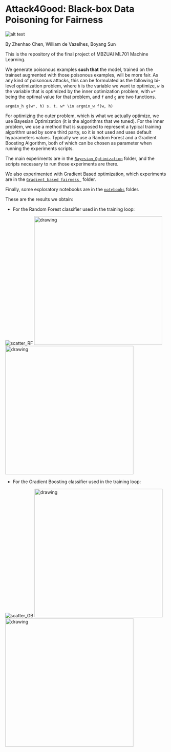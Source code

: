 # Attack4Good: Black-box Data Poisoning for Fairness
![alt text](https://mbzuai.ac.ae/application/themes/mbzuai/dist/images/mbzuai_logo.png)

By Zhenhao Chen, William de Vazelhes, Boyang Sun

This is the repository of the final project of MBZUAI ML701 Machine Learning.

We generate poisonous examples **such that** the model, trained on the trainset augmented with those poisonous examples, will be more fair. As any kind of poisonous attacks, this can be formulated as the following bi-level optimization problem, where `h` is the variable we want to optimize, `w` is the variable that is optimized by the inner optimization problem, with `w*` being the optimal value for that problem, and `f` and `g` are two functions.

`argmin_h g(w*, h) s. t. w* \in argmin_w f(w, h)`

For optimizing the outer problem, which is what we actually optimize, we use Bayesian Optimization (it is the algorithms that we tuned). For the inner problem, we use a method that is supposed to represent a typical training algorithm used by some third party, so it is not used and uses default hyparameters values. Typically we use a Random Forest and a Gradient Boosting Algorithm, both of which can be chosen as parameter when running the experiments scripts.

The main experiments are in the [``Bayesian_Optimization``](./Bayesian_Optimization) folder, and the scripts necessary to run those experiments are there.

We also experimented with Gradient Based optimization, which experiments are in the [``Gradient_based fairness ``](https://github.com/viewsetting/Attack4Good/tree/main/Gradient_based%20Fairness) folder.

Finally, some exploratory notebooks are in the [``notebooks``](./notebooks) folder.


These are the results we obtain: 

- For the Random Forest classifier used in the training loop:


![scatter_RF](https://user-images.githubusercontent.com/31916524/144737209-65af5722-8334-4976-aada-339627f91810.png)
<img src="https://user-images.githubusercontent.com/31916524/144737810-3e7d5f56-7fc1-4fe5-b122-3ad31547285b.jpg" alt="drawing" width="400"/>
<img src="https://user-images.githubusercontent.com/31916524/144737821-5e67200f-fb98-4ba0-855c-948726e4fd32.jpg" alt="drawing" width="400"/>

- For the Gradient Boosting classifier used in the training loop:

![scatter_GB](https://user-images.githubusercontent.com/31916524/144737211-503c3015-ec47-44b3-bf37-3588f099a636.png)
<img src="https://user-images.githubusercontent.com/31916524/144737829-80445b6d-af6c-46e8-bc2c-b7cae0c75c7e.jpg" alt="drawing" width="400"/>
<img src="https://user-images.githubusercontent.com/31916524/144737830-8db88b3c-1f7f-4454-847b-23bffbb1c7db.jpg" alt="drawing" width="400"/>

